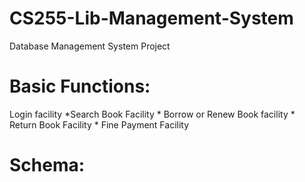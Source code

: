 # CS255-Lib-Management-System
 Database Management System Project
 
 # Basic Functions:
  Login facility
    *Search Book Facility
    * Borrow or Renew Book facility
    * Return Book Facility
    * Fine Payment Facility

# Schema:
